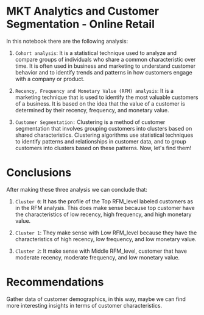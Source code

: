 # MKT Analytics and Customer Segmentation - Online Retail 

In this notebook there are the following analysis:

1. `Cohort analysis`: It is a statistical technique used to analyze and compare groups of individuals who share a common characteristic over time. It is often used in business and marketing to understand customer behavior and to identify trends and patterns in how customers engage with a company or product.

2. `Recency, Frequency and Monetary Value (RFM) analysis`: It is a marketing technique that is used to identify the most valuable customers of a business. It is based on the idea that the value of a customer is determined by their recency, frequency, and monetary value.

3. `Customer Segmentation:` Clustering is a method of customer segmentation that involves grouping customers into clusters based on shared characteristics. Clustering algorithms use statistical techniques to identify patterns and relationships in customer data, and to group customers into clusters based on these patterns. Now, let's find them!

# Conclusions
After making these three analysis we can conclude that:

1. `Cluster 0`: It has the profile of the Top RFM_level labeled customers as in the RFM analysis. This does make sense because top customer have the characteristics of low recency, high frequency, and high monetary value.

2. `Cluster 1`: They make sense with Low RFM_level because they have the characteristics of high recency, low frequency, and low monetary value.

3. `Cluster 2`: It make sense with Middle RFM_level, customer that have moderate recency, moderate frequency, and low monetary value.

# Recommendations

Gather data of customer demographics, in this way, maybe we can find more interesting insights in terms of customer characteristics.
